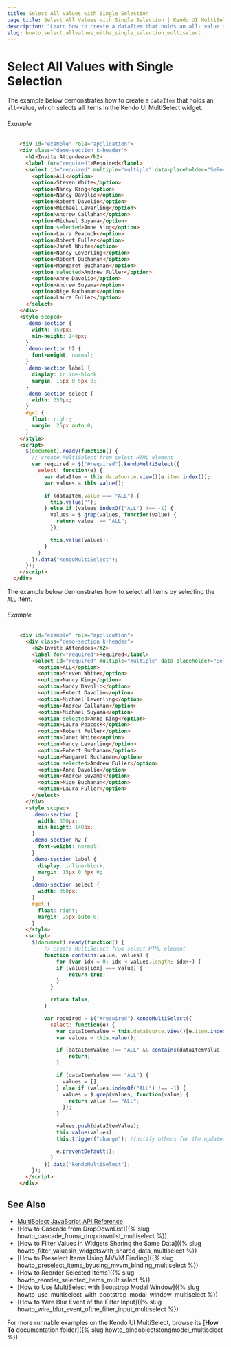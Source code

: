 ```yaml
---
title: Select All Values with Single Selection
page_title: Select All Values with Single Selection | Kendo UI MultiSelect
description: "Learn how to create a dataItem that holds an all- value that will select all the items in the Kendo UI MultiSelect widget."
slug: howto_select_allvalues_witha_single_selection_multiselect
---
```


# Select All Values with Single Selection

The example below demonstrates how to create a `dataItem` that holds an `all`-value, which selects all items in the Kendo UI MultiSelect widget.

###### Example

```html
    <div id="example" role="application">
    <div class="demo-section k-header">
      <h2>Invite Attendees</h2>
      <label for="required">Required</label>
      <select id="required" multiple="multiple" data-placeholder="Select attendees...">
        <option>ALL</option>
        <option>Steven White</option>
        <option>Nancy King</option>
        <option>Nancy Davolio</option>
        <option>Robert Davolio</option>
        <option>Michael Leverling</option>
        <option>Andrew Callahan</option>
        <option>Michael Suyama</option>
        <option selected>Anne King</option>
        <option>Laura Peacock</option>
        <option>Robert Fuller</option>
        <option>Janet White</option>
        <option>Nancy Leverling</option>
        <option>Robert Buchanan</option>
        <option>Margaret Buchanan</option>
        <option selected>Andrew Fuller</option>
        <option>Anne Davolio</option>
        <option>Andrew Suyama</option>
        <option>Nige Buchanan</option>
        <option>Laura Fuller</option>
      </select>
    </div>
    <style scoped>
      .demo-section {
        width: 350px;
        min-height: 140px;
      }
      .demo-section h2 {
        font-weight: normal;
      }
      .demo-section label {
        display: inline-block;
        margin: 15px 0 5px 0;
      }
      .demo-section select {
        width: 350px;
      }
      #get {
        float: right;
        margin: 25px auto 0;
      }
    </style>
    <script>
      $(document).ready(function() {
        // create MultiSelect from select HTML element
        var required = $("#required").kendoMultiSelect({
          select: function(e) {
            var dataItem = this.dataSource.view()[e.item.index()];
            var values = this.value();

            if (dataItem.value === "ALL") {
              this.value("");
            } else if (values.indexOf("ALL") !== -1) {
              values = $.grep(values, function(value) {
                return value !== "ALL";
              });

              this.value(values);
            }
          }
        }).data("kendoMultiSelect");
      });
    </script>
  </div>
```

The example below demonstrates how to select all items by selecting the `ALL` item.

###### Example

```html
    <div id="example" role="application">
      <div class="demo-section k-header">
        <h2>Invite Attendees</h2>
        <label for="required">Required</label>
        <select id="required" multiple="multiple" data-placeholder="Select attendees...">
          <option>ALL</option>
          <option>Steven White</option>
          <option>Nancy King</option>
          <option>Nancy Davolio</option>
          <option>Robert Davolio</option>
          <option>Michael Leverling</option>
          <option>Andrew Callahan</option>
          <option>Michael Suyama</option>
          <option selected>Anne King</option>
          <option>Laura Peacock</option>
          <option>Robert Fuller</option>
          <option>Janet White</option>
          <option>Nancy Leverling</option>
          <option>Robert Buchanan</option>
          <option>Margaret Buchanan</option>
          <option selected>Andrew Fuller</option>
          <option>Anne Davolio</option>
          <option>Andrew Suyama</option>
          <option>Nige Buchanan</option>
          <option>Laura Fuller</option>
        </select>
      </div>
      <style scoped>
        .demo-section {
          width: 350px;
          min-height: 140px;
        }
        .demo-section h2 {
          font-weight: normal;
        }
        .demo-section label {
          display: inline-block;
          margin: 15px 0 5px 0;
        }
        .demo-section select {
          width: 350px;
        }
        #get {
          float: right;
          margin: 25px auto 0;
        }
      </style>
      <script>
        $(document).ready(function() {
            // create MultiSelect from select HTML element
            function contains(value, values) {
                for (var idx = 0; idx < values.length; idx++) {
                if (values[idx] === value) {
                    return true;
                }
              }

              return false;
            }

            var required = $("#required").kendoMultiSelect({
              select: function(e) {
                var dataItemValue = this.dataSource.view()[e.item.index()].value;
                var values = this.value();

                if (dataItemValue !== "ALL" && contains(dataItemValue, values)) {
                    return;
                }

                if (dataItemValue === "ALL") {
                  values = [];
                } else if (values.indexOf("ALL") !== -1) {
                  values = $.grep(values, function(value) {
                    return value !== "ALL";
                  });
                }

                values.push(dataItemValue);
                this.value(values);
                this.trigger("change"); //notify others for the updated values

                e.preventDefault();
              }
            }).data("kendoMultiSelect");
        });
      </script>
    </div>
```

## See Also

* [MultiSelect JavaScript API Reference](/api/javascript/ui/multiselect)
* [How to Cascade from DropDownList]({% slug howto_cascade_froma_dropdownlist_multiselect %})
* [How to Filter Values in Widgets Sharing the Same Data]({% slug howto_filter_valuesin_widgetswith_shared_data_multiselect %})
* [How to Preselect Items Using MVVM Binding]({% slug howto_preselect_items_byusing_mvvm_binding_multiselect %})
* [How to Reorder Selected Items]({% slug howto_reorder_selected_items_multiselect %})
* [How to Use MultiSelect with Bootstrap Modal Window]({% slug howto_use_multiselect_with_bootstrap_modal_window_multiselect %})
* [How to Wire Blur Event of the Filter Input]({% slug howto_wire_blur_event_ofthe_filtеr_input_multiselect %})

For more runnable examples on the Kendo UI MultiSelect, browse its [**How To** documentation folder]({% slug howto_bindobjectstongmodel_multiselect %}).
